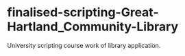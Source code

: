 # finalised-scripting-Great-Hartland_Community-Library
University scripting course work of library application.
